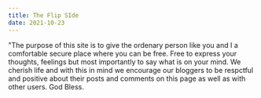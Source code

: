 ```yaml
---
title: The Flip SIde
date: 2021-10-23
---
```



"The purpose of this site is to give the ordenary person like you and I a comfortable secure place where you can be free. Free to express your thoughts, feelings
but most importantly to say what is on your mind. We cherish life and with this in mind we encourage our bloggers to be respctful and positive about their posts and comments on this page
as well as with other users. God Bless.
